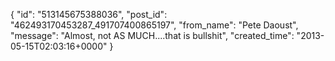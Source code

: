  {
   "id": "513145675388036",
   "post_id": "462493170453287_491707400865197",
   "from_name": "Pete Daoust",
   "message": "Almost, not AS MUCH....that is bullshit",
   "created_time": "2013-05-15T02:03:16+0000"
 }
